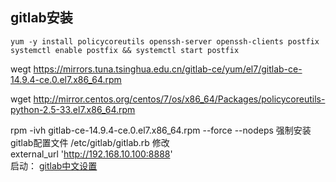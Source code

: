 ## gitlab安装
```shell
yum -y install policycoreutils openssh-server openssh-clients postfix
systemctl enable postfix && systemctl start postfix
```

wegt https://mirrors.tuna.tsinghua.edu.cn/gitlab-ce/yum/el7/gitlab-ce-14.9.4-ce.0.el7.x86_64.rpm

wget http://mirror.centos.org/centos/7/os/x86_64/Packages/policycoreutils-python-2.5-33.el7.x86_64.rpm

rpm -ivh gitlab-ce-14.9.4-ce.0.el7.x86_64.rpm  --force --nodeps
强制安装  
gitlab配置文件 /etc/gitlab/gitlab.rb 修改  
external_url 'http://192.168.10.100:8888'  
启动：
[gitlab中文设置](https://blog.csdn.net/qq1554778535/article/details/120503109)
